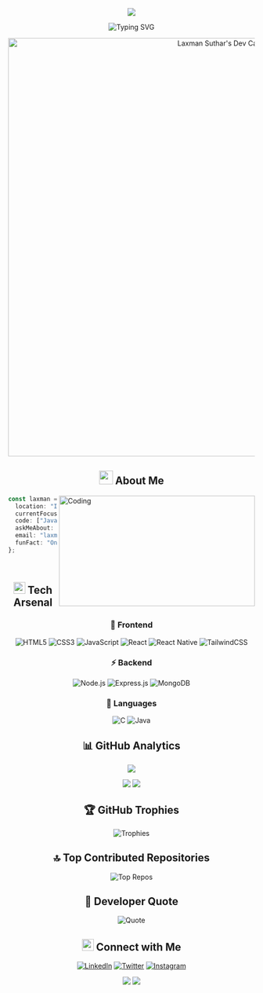 <!-- Futuristic 3D Header -->
<div align="center">
  <!-- 3D Banner -->
  <img src="https://capsule-render.vercel.app/api?type=waving&color=0:6366F1,50:3B82F6,100:22C55E&height=200&section=header&text=Laxman%20Suthar&fontSize=60&fontColor=ffffff&animation=fadeIn&fontAlignY=35&desc=Full%20Stack%20MERN%20Developer&descAlignY=55"/>

  <!-- Animated Tech Title -->
  ![Typing SVG](https://readme-typing-svg.demolab.com?font=JetBrains+Mono&weight=700&size=35&duration=3000&pause=1000&color=6366F1&center=true&vCenter=true&width=500&lines=MERN+Stack+Developer;JavaScript+Expert;React+Specialist;Node.js+Developer)

  <!-- Dynamic 3D Dev Card -->
  <a href="https://app.daily.dev/laxman6375">
    <img src="https://api.daily.dev/devcards/v2/EbsoHIhVXbrLspd1mD7UF.png?type=wide&r=483" width="852" alt="Laxman Suthar's Dev Card"/>
  </a>
</div>

<!-- About Me Section with 3D Animation -->
<div align="center">
  <h2>
    <img src="https://media.giphy.com/media/hvRJCLFzcasrR4ia7z/giphy.gif" width="28">
    About Me
  </h2>
</div>

<div align="left">
  <img align="right" alt="Coding" width="400" height="225" src="https://media4.giphy.com/media/v1.Y2lkPTc5MGI3NjExNjZyeDhvd24xZWY1dTR0MGpvYjJtNHg2b3c2aGo2aDJlZGpna2dsYSZlcD12MV9pbnRlcm5hbF9naWZfYnlfaWQmY3Q9Zw/qgQUggAC3Pfv687qPC/giphy.gif">

  ```typescript
  const laxman = {
    location: "India 🇮🇳",
    currentFocus: "MERN Stack Development 🚀",
    code: ["JavaScript", "TypeScript", "React", "React Native", "Node.js"],
    askMeAbout: ["Web Dev", "React Native", "MERN", "JavaScript"],
    email: "laxmansuthar365@gmail.com",
    funFact: "One day, I will write a comment that explains everything.🤞"
  };




  ```
</div>

<!-- Tech Stack with 3D Icons -->
<div align="center">
  <h2>
    <img src="https://media2.giphy.com/media/QssGEmpkyEOhBCb7e1/giphy.gif?cid=ecf05e47a0n3gi1bfqntqmob8g9aid1oyj2wr3ds3mg700bl&rid=giphy.gif" width="24px" height="24px">
    Tech Arsenal
  </h2>

  <!-- Frontend -->
  <h3>🎨 Frontend</h3>
  
  ![HTML5](https://img.shields.io/badge/-HTML5-%23E34F26?style=for-the-badge&logo=html5&logoColor=white&logoWidth=30)
  ![CSS3](https://img.shields.io/badge/-CSS3-%231572B6?style=for-the-badge&logo=css3&logoColor=white&logoWidth=30)
  ![JavaScript](https://img.shields.io/badge/-JavaScript-%23F7DF1E?style=for-the-badge&logo=javascript&logoColor=black&logoWidth=30)
  ![React](https://img.shields.io/badge/-React-%2361DAFB?style=for-the-badge&logo=react&logoColor=black&logoWidth=30)
  ![React Native](https://img.shields.io/badge/React%20Native-61DAFB?style=for-the-badge&logo=react&logoColor=black)
  ![TailwindCSS](https://img.shields.io/badge/-Tailwind-%2338B2AC?style=for-the-badge&logo=tailwind-css&logoColor=white&logoWidth=30)

  <!-- Backend -->
  <h3>⚡ Backend</h3>
  
  ![Node.js](https://img.shields.io/badge/-Node.js-%23339933?style=for-the-badge&logo=node.js&logoColor=white&logoWidth=30)
  ![Express.js](https://img.shields.io/badge/-Express.js-%23404d59?style=for-the-badge&logo=express&logoColor=white&logoWidth=30)
  ![MongoDB](https://img.shields.io/badge/-MongoDB-%234ea94b?style=for-the-badge&logo=mongodb&logoColor=white&logoWidth=30)

  <!-- Languages -->
  <h3>🔧 Languages</h3>
  
  ![C](https://img.shields.io/badge/-C-%2300599C?style=for-the-badge&logo=c&logoColor=white&logoWidth=30)
  ![Java](https://img.shields.io/badge/-Java-%23ED8B00?style=for-the-badge&logo=java&logoColor=white&logoWidth=30)
</div>

<!-- GitHub Stats with 3D Animations -->
<div align="center">
  <h2>📊 GitHub Analytics</h2>

  <!-- Stats Cards with Animations -->
  <p align="center">
    <picture>
      <source 
        srcset="https://github-readme-stats.vercel.app/api?username=laxman6375&show_icons=true&theme=github_dark&hide_border=true&bg_color=0d1117&title_color=6366F1&text_color=ffffff&icon_color=22C55E"
        media="(prefers-color-scheme: dark)"
      />
      <source
        srcset="https://github-readme-stats.vercel.app/api?username=laxman6375&show_icons=true&hide_border=true&title_color=6366F1&icon_color=22C55E"
        media="(prefers-color-scheme: light)"
      />
      <img src="https://github-readme-stats.vercel.app/api?username=laxman6375&show_icons=true&hide_border=true" />
    </picture>
  </p>

  <!-- Streak Stats -->
  <picture>
    <source media="(prefers-color-scheme: dark)" srcset="https://github-readme-streak-stats.herokuapp.com?user=laxman6375&theme=github-dark&hide_border=true&ring=6366F1&fire=22C55E&currStreakLabel=6366F1" />
    <source media="(prefers-color-scheme: light)" srcset="https://github-readme-streak-stats.herokuapp.com?user=laxman6375&hide_border=true&ring=6366F1&fire=22C55E&currStreakLabel=6366F1" />
    <img src="https://github-readme-streak-stats.herokuapp.com?user=laxman6375&hide_border=true" />
  </picture>

  <!-- Language Stats -->
  <picture>
    <source media="(prefers-color-scheme: dark)" srcset="https://github-readme-stats.vercel.app/api/top-langs/?username=laxman6375&layout=compact&theme=github_dark&hide_border=true&title_color=6366F1&text_color=ffffff" />
    <source media="(prefers-color-scheme: light)" srcset="https://github-readme-stats.vercel.app/api/top-langs/?username=laxman6375&layout=compact&hide_border=true&title_color=6366F1" />
    <img src="https://github-readme-stats.vercel.app/api/top-langs/?username=laxman6375&layout=compact&hide_border=true" />
  </picture>


<!-- Trophies Section -->
<div align="center">
  <h2>🏆 GitHub Trophies</h2>
  
  ![Trophies](https://github-profile-trophy.vercel.app/?username=laxman6375&theme=algolia&no-frame=true&column=7&margin-w=15)
</div>

<!-- Top Repos Section -->
<div align="center">
  <h2>🔝 Top Contributed Repositories</h2>
  
  ![Top Repos](https://github-contributor-stats.vercel.app/api?username=laxman6375&limit=5&theme=algolia&combine_all_yearly_contributions=true)
</div>

<!-- Dev Quote -->
<div align="center">
  <h2>💭 Developer Quote</h2>
  
  ![Quote](https://quotes-github-readme.vercel.app/api?type=horizontal&theme=tokyonight)
</div>

<!-- Connect Section -->
<div align="center">
  <h2>
    <img src="https://media.giphy.com/media/LnQjpWaON8nhr21vNW/giphy.gif" width="24px" height="24px">
    Connect with Me
  </h2>
  
  [![LinkedIn](https://img.shields.io/badge/-LinkedIn-%230A66C2?style=for-the-badge&logo=linkedin&logoColor=white&logoWidth=30)](https://www.linkedin.com/in/laxman-suthar/)
  [![Twitter](https://img.shields.io/badge/-Twitter-%231DA1F2?style=for-the-badge&logo=twitter&logoColor=white&logoWidth=30)](https://twitter.com/Laxman_JS)
  [![Instagram](https://img.shields.io/badge/-Instagram-%23E4405F?style=for-the-badge&logo=instagram&logoColor=white&logoWidth=30)](https://www.instagram.com/_lucky.js/)
</div>

<!-- Animated Footer -->
<div align="center">
  <picture>
    <source media="(prefers-color-scheme: dark)" srcset="https://capsule-render.vercel.app/api?type=waving&color=0:6366F1,50:3B82F6,100:22C55E&height=120&section=footer&text=Open%20to%20Opportunities&fontSize=24&fontColor=ffffff&animation=fadeIn&fontAlignY=65" />
    <source media="(prefers-color-scheme: light)" srcset="https://capsule-render.vercel.app/api?type=waving&color=0:6366F1,50:3B82F6,100:22C55E&height=120&section=footer&text=Open%20to%20Opportunities&fontSize=24&fontColor=ffffff&animation=fadeIn&fontAlignY=65" />
    <img src="https://capsule-render.vercel.app/api?type=waving&color=gradient&height=120&section=footer" />
  </picture>

  <!-- Profile Views Counter -->
  <img src="https://komarev.com/ghpvc/?username=laxman6375&color=6366F1&style=for-the-badge&label=PROFILE+VIEWS" />
</div>
